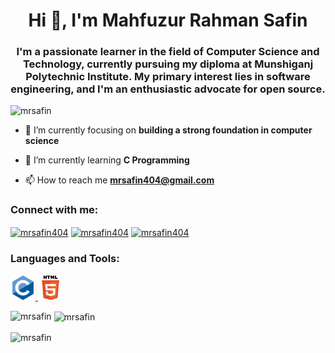 <h1 align="center">Hi 👋, I'm Mahfuzur Rahman Safin</h1>
<h3 align="center">I'm a passionate learner in the field of Computer Science and Technology, currently pursuing my diploma at Munshiganj Polytechnic Institute. My primary interest lies in software engineering, and I'm an enthusiastic advocate for open source.</h3>

<p align="left"> <img src="https://komarev.com/ghpvc/?username=mrsafin&label=Profile%20views&color=0e75b6&style=flat" alt="mrsafin" /> </p>

- 🔭 I’m currently focusing on **building a strong foundation in computer science**

- 🌱 I’m currently learning **C Programming**

- 📫 How to reach me **mrsafin404@gmail.com**

<h3 align="left">Connect with me:</h3>
<p align="left">
<a href="https://twitter.com/mrsafin404" target="blank"><img align="center" src="https://raw.githubusercontent.com/rahuldkjain/github-profile-readme-generator/master/src/images/icons/Social/twitter.svg" alt="mrsafin404" height="30" width="40" /></a>
<a href="https://linkedin.com/in/mrsafin404" target="blank"><img align="center" src="https://raw.githubusercontent.com/rahuldkjain/github-profile-readme-generator/master/src/images/icons/Social/linked-in-alt.svg" alt="mrsafin404" height="30" width="40" /></a>
<a href="https://fb.com/mrsafin404" target="blank"><img align="center" src="https://raw.githubusercontent.com/rahuldkjain/github-profile-readme-generator/master/src/images/icons/Social/facebook.svg" alt="mrsafin404" height="30" width="40" /></a>
</p>

<h3 align="left">Languages and Tools:</h3>
<p align="left"> <a href="https://www.cprogramming.com/" target="_blank" rel="noreferrer"> <img src="https://raw.githubusercontent.com/devicons/devicon/master/icons/c/c-original.svg" alt="c" width="40" height="40"/> </a> <a href="https://www.w3.org/html/" target="_blank" rel="noreferrer"> <img src="https://raw.githubusercontent.com/devicons/devicon/master/icons/html5/html5-original-wordmark.svg" alt="html5" width="40" height="40"/> </a> </p>

<p><img align="left" src="https://github-readme-stats.vercel.app/api/top-langs?username=mrsafin&show_icons=true&locale=en&layout=compact" alt="mrsafin" /></p>

<p>&nbsp;<img align="center" src="https://github-readme-stats.vercel.app/api?username=mrsafin&show_icons=true&locale=en" alt="mrsafin" /></p>

<p><img align="center" src="https://github-readme-streak-stats.herokuapp.com/?user=mrsafin&" alt="mrsafin" /></p>

